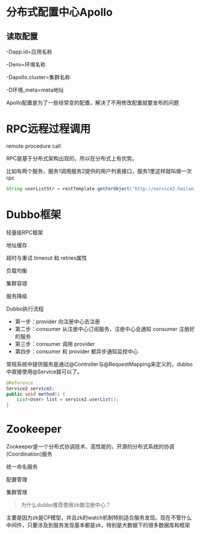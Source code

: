 # 分布式配置中心Apollo

## 读取配置

-Dapp.id=应用名称

-Denv=环境名称

-Dapollo.cluster=集群名称

-D环境_meta=meta地址



Apollo配置是为了一些经常变的配置，解决了不用修改配置就要发布的问题



# RPC远程过程调用

remote procedure call

RPC是基于分布式架构出现的，所以在分布式上有优势。



比如有两个服务，服务1调用服务2提供的用户列表接口，服务1里这样就叫做一次rpc

```java
String userListStr = restTemplate.getForObject("http://service2.hailan.com/userList",String.class);
```



# Dubbo框架

轻量级RPC框架

地址缓存

超时与重试 timeout 和 retries属性

负载均衡

集群容错

服务降级

Dubbo执行流程

- 第一步：provider 向注册中心去注册
- 第二步：consumer 从注册中心订阅服务，注册中心会通知 consumer 注册好的服务
- 第三步：consumer 调用 provider
- 第四步：consumer 和 provider 都异步通知监控中心

常规系统中提供服务是通过@Controller与@RequestMapping来定义的，dubbo中直接使用@Service就可以了。

```java
@Reference
Service2 service2;
public void method() {
    List<User> list = service2.userList();
}
```



# Zookeeper

Zookeeper是一个分布式协调技术、高性能的，开源的分布式系统的协调(Coordination)服务

统一命名服务

配置管理

集群管理



> 为什么dubbo推荐使用zk做注册中心？

主要是因为zk是CP模型，并且zk的watch机制特别适合服务发现。现在不管什么中间件，只要涉及到服务发现基本都是zk，特别是大数据下的很多数据库和框架